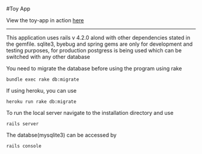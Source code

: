 #Toy App

View the toy-app in action [here]('http://ritwick-microposts-app.herokuapp.com/')
<hr>

This application uses rails v 4.2.0 alond with other dependencies stated in the gemfile. 
sqlite3, byebug and spring gems are only for development and testing purposes, for production postgress is being used which can be switched with any other database

You need to migrate the database before using the program using rake 

`bundle exec rake db:migrate`


If using heroku, you can use

`heroku run rake db:migrate`
    

To run the local server navigate to the installation directory and use

`rails server`


The databse(mysqlite3) can be accessed by 

`rails console`
